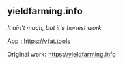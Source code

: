 ## yieldfarming.info

_It ain't much, but it's honest work_

App : https://vfat.tools

Original work: https://yieldfarming.info
